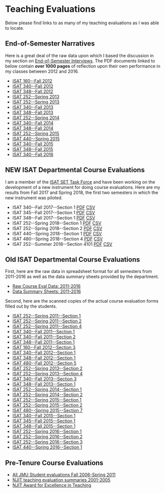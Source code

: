# Teaching Evaluations

Below please find links to as many of my teaching evaluations as I was able to locate.

## End-of-Semester Narratives

Here is a great deal of the raw data upon which I based the discussion in my 
section on [End-of-Semester Interviews](/teaching/interviews.md). The PDF documents
linked to below contain **over 1000 pages** of reflection upon their own performance
in my classes between 2012 and 2016.

* [ISAT 160--Fall 2012](https://github.com/morphatic/sis-portfolio/raw/master/supporting_materials/evals/end_of_semester_narratives/2012_3_ISAT_160.pdf)
* [ISAT 340--Fall 2012](https://github.com/morphatic/sis-portfolio/raw/master/supporting_materials/evals/end_of_semester_narratives/2012_3_ISAT_340.pdf)
* [ISAT 348--Fall 2012](https://github.com/morphatic/sis-portfolio/raw/master/supporting_materials/evals/end_of_semester_narratives/2012_3_ISAT_340.pdf)
* [ISAT 252--Spring 2013](https://github.com/morphatic/sis-portfolio/raw/master/supporting_materials/evals/end_of_semester_narratives/2013_1_ISAT_252.pdf)
* [ISAT 252--Spring 2013](https://github.com/morphatic/sis-portfolio/raw/master/supporting_materials/evals/end_of_semester_narratives/2013_1_ISAT_252b.pdf)
* [ISAT 340--Fall 2013](https://github.com/morphatic/sis-portfolio/raw/master/supporting_materials/evals/end_of_semester_narratives/2013_3_ISAT_340.pdf)
* [ISAT 348--Fall 2013](https://github.com/morphatic/sis-portfolio/raw/master/supporting_materials/evals/end_of_semester_narratives/2013_3_ISAT_348.pdf)
* [ISAT 252--Spring 2014](https://github.com/morphatic/sis-portfolio/raw/master/supporting_materials/evals/end_of_semester_narratives/2014_1_ISAT_252.pdf)
* [ISAT 340--Fall 2014](https://github.com/morphatic/sis-portfolio/raw/master/supporting_materials/evals/end_of_semester_narratives/2014_3_ISAT_340.pdf)
* [ISAT 348--Fall 2014](https://github.com/morphatic/sis-portfolio/raw/master/supporting_materials/evals/end_of_semester_narratives/2014_3_ISAT_348.pdf)
* [ISAT 252--Spring 2015](https://github.com/morphatic/sis-portfolio/raw/master/supporting_materials/evals/end_of_semester_narratives/2015_1_ISAT_252.pdf)
* [ISAT 440--Spring 2015](https://github.com/morphatic/sis-portfolio/raw/master/supporting_materials/evals/end_of_semester_narratives/2015_1_ISAT_440.pdf)
* [ISAT 340--Fall 2015](https://github.com/morphatic/sis-portfolio/raw/master/supporting_materials/evals/end_of_semester_narratives/2015_3_ISAT_340.pdf)
* [ISAT 348--Fall 2015](https://github.com/morphatic/sis-portfolio/raw/master/supporting_materials/evals/end_of_semester_narratives/2015_3_ISAT_348.pdf)
* [ISAT 340--Fall 2016](https://github.com/morphatic/sis-portfolio/raw/master/supporting_materials/evals/end_of_semester_narratives/2016_3_ISAT_340.pdf)

## NEW ISAT Departmental Course Evaluations

I am a member of the [ISAT SET Task Force](/service/course_evals.md) and have been working
on the development of a new instrument for doing course evaluations. Here are my results
from Fall 2017 and Spring 2018, the first two semesters in which the new instrument was piloted.

* ISAT 340--Fall 2017--Section 1 [PDF](https://github.com/morphatic/sis-portfolio/raw/master/supporting_materials/evals/2017_3/2017_3_ISAT_340_01.pdf) [CSV](https://github.com/morphatic/sis-portfolio/raw/master/supporting_materials/evals/2017_3/2017_3_ISAT_340_01.csv)
* ISAT 345--Fall 2017--Section 1 [PDF](https://github.com/morphatic/sis-portfolio/raw/master/supporting_materials/evals/2017_3/2017_3_ISAT_345_01.pdf) [CSV](https://github.com/morphatic/sis-portfolio/raw/master/supporting_materials/evals/2017_3/2017_3_ISAT_345_01.csv)
* ISAT 348--Fall 2017--Section 1 [PDF](https://github.com/morphatic/sis-portfolio/raw/master/supporting_materials/evals/2017_3/2017_3_ISAT_348_01.pdf) [CSV](https://github.com/morphatic/sis-portfolio/raw/master/supporting_materials/evals/2017_3/2017_3_ISAT_348_01.csv)
* ISAT 252--Spring 2018--Section 1 [PDF](https://github.com/morphatic/sis-portfolio/raw/master/supporting_materials/evals/2018_1/2018_1_ISAT_252_01.pdf) [CSV](https://github.com/morphatic/sis-portfolio/raw/master/supporting_materials/evals/2018_1/2018_1_ISAT_252_01.csv)
* ISAT 252--Spring 2018--Section 2 [PDF](https://github.com/morphatic/sis-portfolio/raw/master/supporting_materials/evals/2018_1/2018_1_ISAT_252_02.pdf) [CSV](https://github.com/morphatic/sis-portfolio/raw/master/supporting_materials/evals/2018_1/2018_1_ISAT_252_02.csv)
* ISAT 440--Spring 2018--Section 1 [PDF](https://github.com/morphatic/sis-portfolio/raw/master/supporting_materials/evals/2018_1/2018_1_ISAT_440_01.pdf) [CSV](https://github.com/morphatic/sis-portfolio/raw/master/supporting_materials/evals/2018_1/2018_1_ISAT_440_01.csv)
* ISAT 480--Spring 2018--Section 4 [PDF](https://github.com/morphatic/sis-portfolio/raw/master/supporting_materials/evals/2018_1/2018_1_ISAT_480_04.pdf) [CSV](https://github.com/morphatic/sis-portfolio/raw/master/supporting_materials/evals/2018_1/2018_1_ISAT_480_04.csv)
* ISAT 252--Summer 2018--Section 4101 [PDF](https://github.com/morphatic/sis-portfolio/raw/master/supporting_materials/evals/2018_2/2018_2_ISAT_252_4101.pdf) [CSV](https://github.com/morphatic/sis-portfolio/raw/master/supporting_materials/evals/2018_2/2018_2_ISAT_252_4101.csv)

## Old ISAT Departmental Course Evaluations

First, here are the raw data in spreadsheet format for all semesters from 2011-2016 as well
as the data summary sheets provided by the department.

* [Raw Course Eval Data: 2011-2016](https://docs.google.com/spreadsheets/d/1xqiJ_hvYGC3SGNzOVQY8dPxO77HiWF-T9z4DKlL1jfM/edit?usp=sharing)
* [Data Summary Sheets: 2011-2016](https://github.com/morphatic/sis-portfolio/raw/master/supporting_materials/evals/benton_course_eval_data_summaries_f11-f16.pdf)

Second, here are the scanned copies of the actual course evaluation forms filled out by the
students.

* [ISAT 252--Spring 2011--Section 1](https://github.com/morphatic/sis-portfolio/raw/master/supporting_materials/evals/Benton_2011/BentonSpr11ISAT252sect1.pdf)
* [ISAT 252--Spring 2011--Section 2](https://github.com/morphatic/sis-portfolio/raw/master/supporting_materials/evals/Benton_2011/BentonSpr2011ISAT252sect2.pdf)
* [ISAT 252--Spring 2011--Section 4](https://github.com/morphatic/sis-portfolio/raw/master/supporting_materials/evals/Benton_2011/BentonSpr2011ISAT252sect4.pdf)
* [ISAT 340--Fall 2011--Section 1](https://github.com/morphatic/sis-portfolio/raw/master/supporting_materials/evals/Benton_2011/BentonISAT340F11s1.pdf)
* [ISAT 340--Fall 2011--Section 2](https://github.com/morphatic/sis-portfolio/raw/master/supporting_materials/evals/Benton_2011/BentonISAT340F11s3.pdf)
* [ISAT 348--Fall 2011--Section 1](https://github.com/morphatic/sis-portfolio/raw/master/supporting_materials/evals/Benton_2011/BentonISAT348F11s1.pdf)
* [ISAT 160--Fall 2012--Section 3](https://github.com/morphatic/sis-portfolio/raw/master/supporting_materials/evals/Benton_2012/BentonISAT160Fall12s3.pdf)
* [ISAT 340--Fall 2012--Section 1](https://github.com/morphatic/sis-portfolio/raw/master/supporting_materials/evals/Benton_2012/BentonISAT340fall12s1.pdf)
* [ISAT 348--Fall 2012--Section 1](https://github.com/morphatic/sis-portfolio/raw/master/supporting_materials/evals/Benton_2012/BentonISAT348Fall12s1.pdf)
* [ISAT 480--Fall 2012--Section 5](https://github.com/morphatic/sis-portfolio/raw/master/supporting_materials/evals/Benton_2012/BentonISAT480fall12s5.pdf)
* [ISAT 252--Spring 2013--Section 2](https://github.com/morphatic/sis-portfolio/raw/master/supporting_materials/evals/Benton_2013/BentonISAT252SPR13S02.pdf)
* [ISAT 252--Spring 2013--Section 4](https://github.com/morphatic/sis-portfolio/raw/master/supporting_materials/evals/Benton_2013/BentonISAT252SPR13S04.pdf)
* [ISAT 340--Fall 2013--Section 3](https://github.com/morphatic/sis-portfolio/raw/master/supporting_materials/evals/Benton_2013/bentonISAT340Fall13S3.pdf)
* [ISAT 348--Fall 2013--Section 1](https://github.com/morphatic/sis-portfolio/raw/master/supporting_materials/evals/Benton_2011/BentonISAT348Fall13S1.pdf)
* [ISAT 252--Spring 2014--Section 1](https://github.com/morphatic/sis-portfolio/raw/master/supporting_materials/evals/Benton_2014/BentonISAT252Spr14S1.pdf)
* [ISAT 252--Spring 2014--Section 2](https://github.com/morphatic/sis-portfolio/raw/master/supporting_materials/evals/Benton_2014/BentonISAT252Spr14S2.pdf)
* [ISAT 252--Spring 2015--Section 1](https://github.com/morphatic/sis-portfolio/raw/master/supporting_materials/evals/Benton_2015/Benton25201.pdf)
* [ISAT 252--Spring 2015--Section 2](https://github.com/morphatic/sis-portfolio/raw/master/supporting_materials/evals/Benton_2015/Benton25202.pdf)
* [ISAT 480--Spring 2015--Section 7](https://github.com/morphatic/sis-portfolio/raw/master/supporting_materials/evals/Benton_2015/Benton48007.pdf)
* [ISAT 340--Fall 2015--Section 1](https://github.com/morphatic/sis-portfolio/raw/master/supporting_materials/evals/Benton_2015/bentonisat340f15.pdf)
* [ISAT 345--Fall 2015--Section 1](https://github.com/morphatic/sis-portfolio/raw/master/supporting_materials/evals/Benton_2015/bentonisat345f15.pdf)
* [ISAT 348--Fall 2015--Section 1](https://github.com/morphatic/sis-portfolio/raw/master/supporting_materials/evals/Benton_2015/bentonisat348f15.pdf)
* [ISAT 252--Spring 2016--Section 1](https://github.com/morphatic/sis-portfolio/raw/master/supporting_materials/evals/Benton_2016/Benton252-01.pdf)
* [ISAT 252--Spring 2016--Section 2](https://github.com/morphatic/sis-portfolio/raw/master/supporting_materials/evals/Benton_2016/Benton252-02.pdf)
* [ISAT 252--Spring 2016--Section 3](https://github.com/morphatic/sis-portfolio/raw/master/supporting_materials/evals/Benton_2016/Benton252-03.pdf)
* [ISAT 440--Spring 2016--Section 1](https://github.com/morphatic/sis-portfolio/raw/master/supporting_materials/evals/Benton_2016/BentonCourseNumber440SectionNumber01.pdf)

## Pre-Tenure Course Evaluations

* [All JMU Student evaluations Fall 2006-Spring 2011](https://github.com/morphatic/sis-portfolio/raw/master/supporting_materials/evals/CourseEvals-JMU-2006-2011.zip)
* [NJIT teaching evaluation summaries 2001-2005](https://github.com/morphatic/sis-portfolio/raw/master/supporting_materials/evals/NJIT/AllNJITTeachingEvaluations.pdf)
* [NJIT Award for Excellence in Teaching](https://github.com/morphatic/sis-portfolio/raw/master/supporting_materials/evals/NJIT/NJITTeachingAward.pdf)

